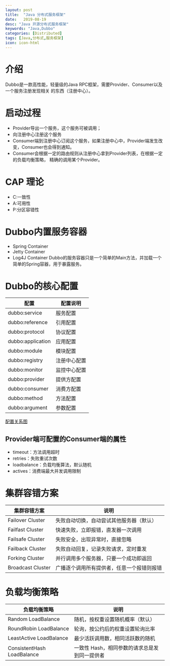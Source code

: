 ```yaml
---
layout: post
title:  "Java 分布式服务框架"
date:   2019-08-19
desc: "Java 开源分布式服务框架"
keywords: "Java,Dubbo"
categories: [Distributed]
tags: [Java,分布式,服务框架]
icon: icon-html
---
```


# 介绍
Dubbo是一款高性能，轻量级的Java RPC框架，需要Provider、Consumer以及一个服务注册发现相关
的东西（注册中心）。

# 启动过程
- Provider导出一个服务，这个服务可被调用；
- 向注册中心注册这个服务
- Consumer端到注册中心订阅这个服务，如果注册中心中，Provider端发生改变，Consumer也会得到通知。
- Consumer会根据一定的路由规则从注册中心拿到Provider列表，在根据一定的负载均衡策略，
精确的调用某个Provider。

# CAP 理论
- C:一致性
- A:可用性
- P:分区容错性

# Dubbo内置服务容器
- Spring Container
- Jetty Container
- Log4J Container
Dubbo的服务容器只是一个简单的Main方法，并加载一个简单的Spring容器，用于暴露服务。

# Dubbo的核心配置

| 配置  |配置说明|
|---|---|
|dubbo:service|服务配置|
|dubbo:reference|引用配置|
|dubbo:protocol|协议配置|
|dubbo:application|应用配置|
|dubbo:module|模块配置|
|dubbo:registry|注册中心配置|
|dubbo:monitor|监控中心配置|
|dubbo:provider|提供方配置|
|dubbo:consumer|消费方配置|
|dubbo:method|方法配置|
|dubbo:argument|参数配置|

[配置关系图](http://logistics.cdn.cone4.top/570bc2c2-dubbo-relation.jpg)

## Provider端可配置的Consumer端的属性

- timeout：方法调用超时
- retries：失败重试次数
- loadbalance：负载均衡算法，默认随机
- actives：消费端最大并发调用限制

# 集群容错方案

|集群容错方案|说明|
|---|---|
|Failover Cluster|失败自动切换，自动尝试其他服务器（默认）|
|Failfast Cluster|快速失败，立即报错，直发器一次调用|
|Failsafe Cluster|失败安全，出现异常时，直接忽略|
|Failback Cluster|失败自动回复，记录失败请求，定时重发|
|Forking  Cluster|并行调用多个服务器，只要一个成功即返回|
|Broadcast Cluster|广播逐个调用所有提供者，任意一个报错则报错|

# 负载均衡策略

|负载均衡策略 | 说明 |
|---|---|
|Random LoadBalance | 随机，按权重设置随机概率（默认）|
| RoundRobin LoadBalance | 轮询，按公约后的权重设置轮询比率|
| LeastActive LoadBalance | 最少活跃调用数，相同活跃数的随机 |
|ConsistentHash LoadBalance | 一致性 Hash，相同参数的请求总是发到同一提供者|

